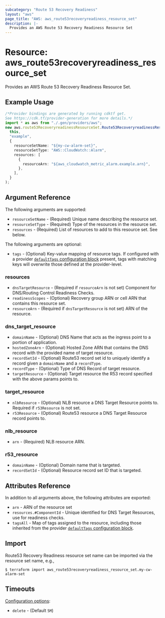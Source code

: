 ```yaml
---
subcategory: "Route 53 Recovery Readiness"
layout: "aws"
page_title: "AWS: aws_route53recoveryreadiness_resource_set"
description: |-
  Provides an AWS Route 53 Recovery Readiness Resource Set
---
```


# Resource: aws\_route53recoveryreadiness\_resource\_set

Provides an AWS Route 53 Recovery Readiness Resource Set.

## Example Usage

```typescript
/*Provider bindings are generated by running cdktf get.
See https://cdk.tf/provider-generation for more details.*/
import * as aws from "./.gen/providers/aws";
new aws.route53RecoveryreadinessResourceSet.Route53RecoveryreadinessResourceSet(
  this,
  "example",
  {
    resourceSetName: "${my-cw-alarm-set}",
    resourceSetType: "AWS::CloudWatch::Alarm",
    resources: [
      {
        resourceArn: "${aws_cloudwatch_metric_alarm.example.arn}",
      },
    ],
  }
);

```

## Argument Reference

The following arguments are supported:

* `resourceSetName` - (Required) Unique name describing the resource set.
* `resourceSetType` - (Required) Type of the resources in the resource set.
* `resources` - (Required) List of resources to add to this resource set. See below.

The following arguments are optional:

* `tags` - (Optional) Key-value mapping of resource tags. If configured with a provider [`defaultTags` configuration block](https://registry.terraform.io/providers/hashicorp/aws/latest/docs#default_tags-configuration-block) present, tags with matching keys will overwrite those defined at the provider-level.

### resources

* `dnsTargetResource` - (Required if `resourceArn` is not set) Component for DNS/Routing Control Readiness Checks.
* `readinessScopes` - (Optional) Recovery group ARN or cell ARN that contains this resource set.
* `resourceArn` - (Required if `dnsTargetResource` is not set) ARN of the resource.

### dns\_target\_resource

* `domainName` - (Optional) DNS Name that acts as the ingress point to a portion of application.
* `hostedZoneArn` - (Optional) Hosted Zone ARN that contains the DNS record with the provided name of target resource.
* `recordSetId` - (Optional) Route53 record set id to uniquely identify a record given a `domainName` and a `recordType`.
* `recordType` - (Optional) Type of DNS Record of target resource.
* `targetResource` - (Optional) Target resource the R53 record specified with the above params points to.

### target\_resource

* `nlbResource` - (Optional) NLB resource a DNS Target Resource points to. Required if `r53Resource` is not set.
* `r53Resource` - (Optional) Route53 resource a DNS Target Resource record points to.

### nlb\_resource

* `arn` - (Required) NLB resource ARN.

### r53\_resource

* `domainName` - (Optional) Domain name that is targeted.
* `recordSetId` - (Optional) Resource record set ID that is targeted.

## Attributes Reference

In addition to all arguments above, the following attributes are exported:

* `arn` - ARN of the resource set
* `resources.#ComponentId` - Unique identified for DNS Target Resources, use for readiness checks.
* `tagsAll` - Map of tags assigned to the resource, including those inherited from the provider [`defaultTags` configuration block](https://registry.terraform.io/providers/hashicorp/aws/latest/docs#default_tags-configuration-block).

## Import

Route53 Recovery Readiness resource set name can be imported via the resource set name, e.g.,

```console
$ terraform import aws_route53recoveryreadiness_resource_set.my-cw-alarm-set
```

## Timeouts

[Configuration options](https://developer.hashicorp.com/terraform/language/resources/syntax#operation-timeouts):

* `delete` - (Default `5M`)
